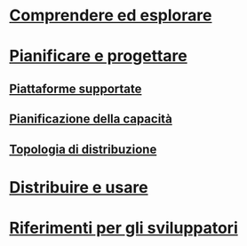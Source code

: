 # [Comprendere ed esplorare](/microsoft-identity-manager/Understand/microsoft-identity-manager-2016)
# [Pianificare e progettare](/microsoft-identity-manager/PlanDesign/microsoft-identity-manager-2016-supported-platforms)
## [Piattaforme supportate](microsoft-identity-manager-2016-supported-platforms.md)
## [Pianificazione della capacità](capacity-planning-guide.md)
## [Topologia di distribuzione](topology-considerations.md)
# [Distribuire e usare](/microsoft-identity-manager/DeployUse/microsoft-identity-manager-deploy)
# [Riferimenti per gli sviluppatori](/microsoft-identity-manager/reference/microsoft-identity-manager-2016-developer-reference)


<!--HONumber=Mar16_HO5-->


